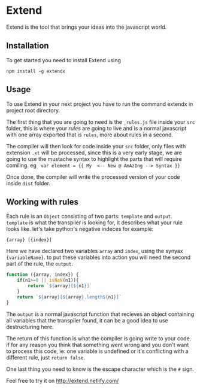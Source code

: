 # Extend

Extend is the tool that brings your ideas into the javascript world. 

## Installation
To get started you need to install Extend using
```
npm install -g extendx
```

## Usage
To use Extend in your next project you have to run the command extendx in project root directory.

The first thing that you are going to need is the `_rules.js` file inside your `src` folder,
this is where your *rules* are going to live and is a normal javascript with one array exported that is `rules`, more about rules in a second.

The compiler will then look for code inside your `src` folder, only files with extension `.xt` will be processed,
since this is a very early stage, we are going to use the mustache syntax to highlight the parts that will require comiling. eg &nbsp; `var element = {{ My  <-- New @ AmAzIng --> Syntax }}`

Once done, the compiler will write the processed version of your code inside `dist` folder.



## Working with rules

Each rule is an `Object` consisting of two parts: `template` and `output`.
`template` is what the transpiler is looking for, it describes what your rule looks like. let's take python's negative indeces for example:

`{array} [{index}]`


Here we have declared two variables `array` and `index`, using the synyax `{variableName}`. to put these variables into action you will need the second part of the rule, the `output`.

```javascript
function ({array, index}) {
    if(n1>=0 || isNaN(n1)){
        return `${array}[${n1}]`
    }
    return `${array}[${array}.length${n1}]`
}
```


The `output` is a normal javascript function that recieves an object containing all variables that the transpiler found, it can be a good idea to use destructuring here.

The return of this function is what the compiler is going write to your code. if for any reason you think that something went wrong and you don't want to process this code, ie: one variable is undefined or it's conflicting with a different rule, just `return false`.

One last thing you need to know is the escape character which is the `#` sign.

Feel free to try it on http://extend.netlify.com/
